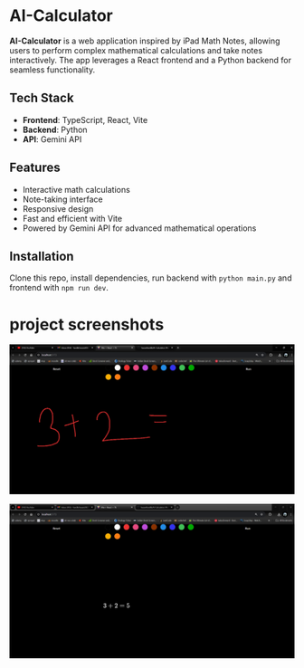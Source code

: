 # AI-Calculator

**AI-Calculator** is a web application inspired by iPad Math Notes, allowing users to perform complex mathematical calculations and take notes interactively. The app leverages a React frontend and a Python backend for seamless functionality.

## Tech Stack

- **Frontend**: TypeScript, React, Vite
- **Backend**: Python
- **API**: Gemini API

## Features

- Interactive math calculations
- Note-taking interface
- Responsive design
- Fast and efficient with Vite
- Powered by Gemini API for advanced mathematical operations

## Installation

Clone this repo, install dependencies, run backend with `python main.py` and frontend with `npm run dev`.

# project screenshots

![Project screenshots](image.png)

![simple calculation](image-1.png)
